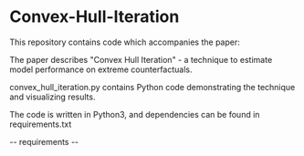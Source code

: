 # Convex-Hull-Iteration

This repository contains code which accompanies the paper: 

The paper describes "Convex Hull Iteration" - a technique to estimate model performance on extreme counterfactuals.

convex_hull_iteration.py contains Python code demonstrating the technique and visualizing results.

The code is written in Python3, and dependencies can be found in requirements.txt

-- requirements --
